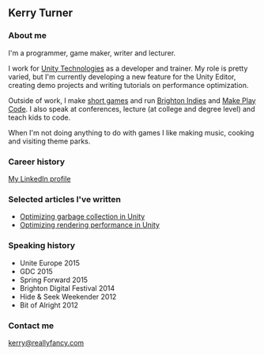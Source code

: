 ## Kerry Turner

### About me

I'm a programmer, game maker, writer and lecturer.

I work for [Unity Technologies](http://unity3d.com/) as a developer and trainer. My role is pretty varied, but I'm currently developing a new feature for the Unity Editor, creating demo projects and writing tutorials on performance optimization.

Outside of work, I make [short games](https://reallyfancy.itch.io/) and run [Brighton Indies](https://twitter.com/brightonindies) and [Make Play Code](https://twitter.com/makeplaycode). I also speak at conferences, lecture (at college and degree level) and teach kids to code.

When I'm not doing anything to do with games I like making music, cooking and visiting theme parks.

### Career history

[My LinkedIn profile](https://www.linkedin.com/in/kerryturner)

### Selected articles I've written

* [Optimizing garbage collection in Unity](https://unity3d.com/learn/tutorials/temas/performance-optimization/optimizing-garbage-collection-unity-games?playlist=44069)
* [Optimizing rendering performance in Unity](https://unity3d.com/learn/tutorials/topics/performance-optimization/optimizing-graphics-rendering-unity-games?playlist=44069)

### Speaking history

* Unite Europe 2015
* GDC 2015
* Spring Forward 2015
* Brighton Digital Festival 2014
* Hide & Seek Weekender 2012
* Bit of Alright 2012

### Contact me

[kerry@reallyfancy.com](mailto:kerry@reallyfancy.com)
